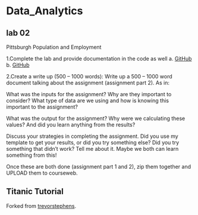 # Data_Analytics## lab 02Pittsburgh Population and Employment1.Complete the lab and provide documentation in the code as wella.	[GitHub](https://github.com/dudaspm/DataAnalytics/blob/master/Week3/lab2_part1.py)b.	[GitHub](https://github.com/dudaspm/DataAnalytics/blob/master/Week3/lab2_part2.py)2.Create a write up (500 – 1000 words):Write up a 500 – 1000 word document talking about the assignment (assignment part 2). As in:What was the inputs for the assignment? Why are they important to consider? What type of data are we using and how is knowing this important to the assignment?What was the output for the assignment? Why were we calculating these values? And did you learn anything from the results?Discuss your strategies in completing the assignment. Did you use my template to get your results, or did you try something else?  Did you try something that didn’t work? Tell me about it. Maybe we both can learn something from this!Once these are both done (assignment part 1 and 2), zip them together and UPLOAD them to courseweb.## Titanic Tutorial Forked from [trevorstephens](https://github.com/trevorstephens/titanic).